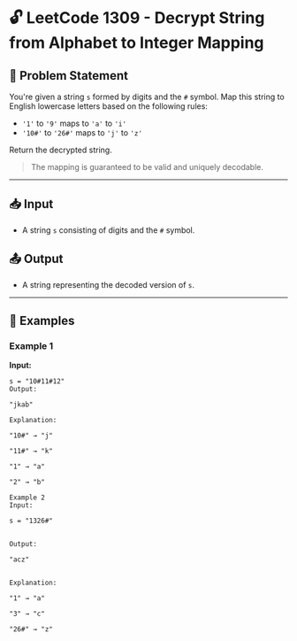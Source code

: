 # 🔓 LeetCode 1309 - Decrypt String from Alphabet to Integer Mapping

## 📝 Problem Statement

You're given a string `s` formed by digits and the `#` symbol. Map this string to English lowercase letters based on the following rules:

- `'1'` to `'9'` maps to `'a'` to `'i'`
- `'10#'` to `'26#'` maps to `'j'` to `'z'`

Return the decrypted string.

> The mapping is guaranteed to be valid and uniquely decodable.

---

## 📥 Input

- A string `s` consisting of digits and the `#` symbol.

## 📤 Output

- A string representing the decoded version of `s`.

---

## 🧠 Examples

### Example 1

**Input:**
```text
s = "10#11#12"
Output:

"jkab"

Explanation:

"10#" → "j"

"11#" → "k"

"1" → "a"

"2" → "b"

Example 2
Input:

s = "1326#"


Output:

"acz"


Explanation:

"1" → "a"

"3" → "c"

"26#" → "z"

